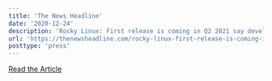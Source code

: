 ```yaml
---
title: 'The News Headline'
date: '2020-12-24'
description: 'Rocky Linux: First release is coming in Q2 2021 say developers | | The News Headline'
url: 'https://thenewsheadline.com/rocky-linux-first-release-is-coming-in-q2-2021-say-developers/'
posttype: 'press'
---
```

[Read the Article](https://thenewsheadline.com/rocky-linux-first-release-is-coming-in-q2-2021-say-developers/)